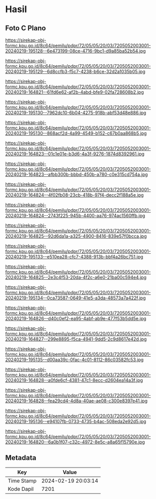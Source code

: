 # Hasil

## Foto C Plano

https://sirekap-obj-formc.kpu.go.id/8c64/pemilu/pdpr/72/05/05/20/03/7205052003001-20240219-195128--6e473199-08ce-4716-9bc1-d9a85ba52b54.jpg

https://sirekap-obj-formc.kpu.go.id/8c64/pemilu/pdpr/72/05/05/20/03/7205052003001-20240219-195129--6d8ccfb3-f5c7-4238-b6ce-32d2a1035b05.jpg

https://sirekap-obj-formc.kpu.go.id/8c64/pemilu/pdpr/72/05/05/20/03/7205052003001-20240219-164821--61fd6e62-af2b-4abd-bfe9-02fa728608b2.jpg

https://sirekap-obj-formc.kpu.go.id/8c64/pemilu/pdpr/72/05/05/20/03/7205052003001-20240219-195130--7962dc10-6b04-4275-918b-abf53d48e886.jpg

https://sirekap-obj-formc.kpu.go.id/8c64/pemilu/pdpr/72/05/05/20/03/7205052003001-20240219-195130--868acf2d-4a99-4549-b152-c67b0aa868b5.jpg

https://sirekap-obj-formc.kpu.go.id/8c64/pemilu/pdpr/72/05/05/20/03/7205052003001-20240219-164823--01c1e01e-b3d6-4a3f-9276-1874d8392961.jpg

https://sirekap-obj-formc.kpu.go.id/8c64/pemilu/pdpr/72/05/05/20/03/7205052003001-20240219-164823--afbb300b-bbbd-450b-a780-c0e315cd754a.jpg

https://sirekap-obj-formc.kpu.go.id/8c64/pemilu/pdpr/72/05/05/20/03/7205052003001-20240219-164824--4f02fb08-23cb-418b-97f4-decc2f188a5e.jpg

https://sirekap-obj-formc.kpu.go.id/8c64/pemilu/pdpr/72/05/05/20/03/7205052003001-20240219-164824--2743f225-945b-4400-aa76-974ac1560ffb.jpg

https://sirekap-obj-formc.kpu.go.id/8c64/pemilu/pdpr/72/05/05/20/03/7205052003001-20240219-164825--92d6da1a-a325-4900-8416-839e57f0bcca.jpg

https://sirekap-obj-formc.kpu.go.id/8c64/pemilu/pdpr/72/05/05/20/03/7205052003001-20240219-195133--e510ea28-cfc7-4388-913b-bbf4a26bc751.jpg

https://sirekap-obj-formc.kpu.go.id/8c64/pemilu/pdpr/72/05/05/20/03/7205052003001-20240219-164825--2e3c4f53-20da-4f2c-a6e0-21ba00c594e4.jpg

https://sirekap-obj-formc.kpu.go.id/8c64/pemilu/pdpr/72/05/05/20/03/7205052003001-20240219-195134--0ca73587-0649-41e5-a3da-48573a7a422f.jpg

https://sirekap-obj-formc.kpu.go.id/8c64/pemilu/pdpr/72/05/05/20/03/7205052003001-20240219-164826--d40c0ef2-ea95-4abf-ab9e-477f53b5dd5e.jpg

https://sirekap-obj-formc.kpu.go.id/8c64/pemilu/pdpr/72/05/05/20/03/7205052003001-20240219-164827--299e8895-f5ca-4941-9dd5-2c9d8617e42d.jpg

https://sirekap-obj-formc.kpu.go.id/8c64/pemilu/pdpr/72/05/05/20/03/7205052003001-20240219-195135--d00aa39c-0fac-4c01-8112-86c03582fc53.jpg

https://sirekap-obj-formc.kpu.go.id/8c64/pemilu/pdpr/72/05/05/20/03/7205052003001-20240219-164828--a0fde6cf-4381-47c1-8ecc-d2604ea14a3f.jpg

https://sirekap-obj-formc.kpu.go.id/8c64/pemilu/pdpr/72/05/05/20/03/7205052003001-20240219-164828--fea29cd4-4d8a-40ae-ae08-c300e8397e41.jpg

https://sirekap-obj-formc.kpu.go.id/8c64/pemilu/pdpr/72/05/05/20/03/7205052003001-20240219-195136--e94107fb-0733-4735-b4ac-508eda2e92d5.jpg

https://sirekap-obj-formc.kpu.go.id/8c64/pemilu/pdpr/72/05/05/20/03/7205052003001-20240219-164820--6a0b1f07-c32c-4972-8e5c-a8a65f15790e.jpg


## Metadata

| Key        | Value               |
| ---------- | ------------------- |
| Time Stamp | 2024-02-19 20:03:14 |
| Kode Dapil | 7201                |



